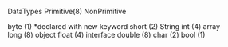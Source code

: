 DataTypes
Primitive(8)   NonPrimitive

byte (1)          *declared with new keyword
short  (2)        String
int (4)           array    
long (8)          object
float (4)         interface
double (8)
char (2)
bool (1)